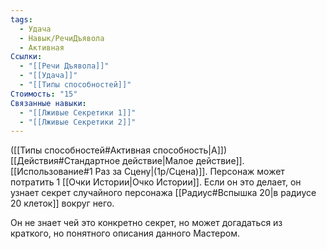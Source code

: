 ```yaml
---
tags:
  - Удача
  - Навык/РечиДъявола
  - Активная
Ссылки:
  - "[[Речи Дъявола]]"
  - "[[Удача]]"
  - "[[Типы способностей]]"
Стоимость: "15"
Связанные навыки:
  - "[[Лживые Секретики 1]]"
  - "[[Лживые Секретики 2]]"
---
```

([[Типы способностей#Активная способность|А]]) [[Действия#Стандартное действие|Малое действие]]. [[Использование#1 Раз за Сцену|(1р/Сцена)]]. Персонаж может потратить 1 [[Очки Истории|Очко Истории]]. Если он это делает, он узнает секрет случайного персонажа [[Радиус#Вспышка 20|в радиусе 20 клеток]] вокруг него. 

Он не знает чей это конкретно секрет, но может догадаться из краткого, но понятного описания данного Мастером.